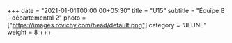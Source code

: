 +++
date = "2021-01-01T00:00:00+05:30"
title = "U15"
subtitle = "Équipe B - départemental 2"
photo = ["https://images.rcvichy.com/head/default.png"]
category = "JEUNE"
weight = 8
+++ 

